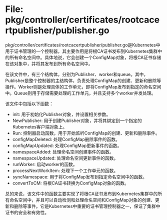 # File: pkg/controller/certificates/rootcacertpublisher/publisher.go

pkg/controller/certificates/rootcacertpublisher/publisher.go是Kubernetes中用于证书管理的一个控制器，其主要作用是将根CA证书发布到Kubernetes集群中的所有命名空间中。具体地说，它会创建一个ConfigMap对象，将根CA证书存储在该对象中，并将其发布到所有命名空间中。

在该文件中，有三个结构体，分别为Publisher、worker和queue。其中，Publisher是整个控制器的主结构体，负责处理ConfigMap的创建、更新和删除等操作。Worker则是处理具体的工作单元，即将ConfigMap发布到指定的命名空间中。Queue则用于存储需要处理的工作单元，并且支持多个worker并发处理。

该文件中包括以下函数：

- init: 用于初始化Publisher对象，并设置相关参数。
- NewPublisher: 用于创建Publisher对象，并将其绑定到一个指定的Kubernetes客户端对象上。
- Run: 控制器启动函数，用于开始监听ConfigMap的创建、更新和删除事件。
- configMapDeleted: 处理ConfigMap删除事件的函数。
- configMapUpdated: 处理ConfigMap更新事件的函数。
- namespaceAdded: 处理命名空间创建事件的函数。
- namespaceUpdated: 处理命名空间更新事件的函数。
- runWorker: 启动worker的函数。
- processNextWorkItem: 处理下一个工作单元的函数。
- syncNamespace: 用于将ConfigMap发布到指定命名空间中的函数。
- convertToCM: 将根CA证书转换为ConfigMap对象的函数。

总的来说，该文件中的函数主要实现了将根CA证书发布到Kubernetes集群中的所有命名空间中，并且可以自动检测和处理命名空间和ConfigMap对象的创建、更新和删除等事件。它是Kubernetes中重要的证书管理控制器之一，保证了集群中证书的安全和有效性。

